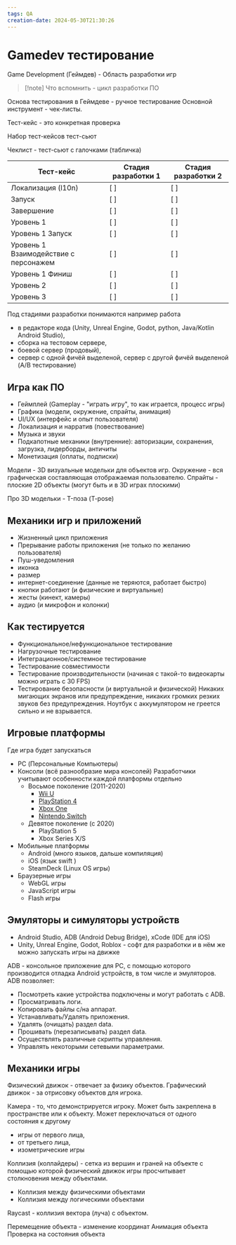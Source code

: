 ```yaml
---
tags: QA
creation-date: 2024-05-30T21:30:26
---
```

# Gamedev тестирование
Game Development (Геймдев) - Область разработки игр

> [!note] Что вспомнить - цикл разработки ПО

Основа тестирования в Геймдеве - ручное тестирование
Основной инструмент - чек-листы.

Тест-кейс - это конкретная проверка

Набор тест-кейсов тест-сьют

Чеклист - тест-сьют с галочками (табличка)

| Тест-кейс | Стадия разработки 1 | Стадия разработки 2 |
| --- | --- | --- |
| Локализация (l10n) | [ ] | [ ] |
| Запуск | [ ] | [ ] |
| Завершение | [ ] | [ ] |
| Уровень 1 | [ ] | [ ] |
| Уровень 1 Запуск | [ ] | [ ] |
| Уровень 1 Взаимодействие с персонажем | [ ] | [ ] |
| Уровень 1 Финиш | [ ] | [ ] |
| Уровень 2 | [ ] | [ ] |
| Уровень 3 | [ ] | [ ] |
 
 Под стадиями разработки понимаются например работа 
 - в редакторе кода (Unity, Unreal Engine, Godot, python, Java/Kotlin Android Studio), 
 - сборка на тестовом сервере, 
 - боевой сервер (продовый), 
 - сервер с одной фичёй выделеной, сервер с другой фичёй выделеной  (A/B тестирование)

 ## Игра как ПО
 - Геймплей (Gameplay - "играть игру", то как играется, процесс игры)
 - Графика (модели, окружение, спрайты, анимация)
 - UI/UX (интерфейс и опыт пользователя)
 - Локализация и нарратив (повествование)
 - Музыка и звуки
 - Подкапотные механики (внутренние): авторизации, сохранения, загрузка, лидерборды, античиты
 - Монетизация (оплаты, подписки)

Модели - 3D визуальные модельки для объектов игр.
Окружение - вся графическая составляющая отображаемая пользователю. 
Спрайты - плоские 2D объекты (могут быть и в 3D играх плоскими)

Про 3D модельки - T-поза (T-pose)

## Механики игр и приложений
- Жизненный цикл приложения
- Прерывание работы приложения (не только по желанию пользователя)
- Пуш-уведомления
- иконка
- размер
- интернет-соединение (данные не теряются, работает быстро)
- кнопки работают (и физические и виртуальные)
- жесты (кинект, камеры)
- аудио (и микрофон и колонки)

## Как тестируется
- Функциональное/нефункциональное тестирование
- Нагрузочные тестирование 
- Интеграционное/системное тестирование
- Тестирование совместимости
- Тестирование производительности (начиная с такой-то видеокарты можно играть с 30 FPS)
- Тестирование безопасности (и виртуальной и физической) Никаких мигающих экранов или предупреждение, никаких громких резких звуков без предупреждения. Ноутбук с аккумулятором не греется сильно и не взрывается. 

## Игровые платформы
Где игра будет запускаться

- PC (Персональные Компьютеры)
- Консоли (всё разнообразие мира консолей) Разработчики учитывают особенности каждой платформы отдельно
	- Восьмое поколение (2011-2020)
		- [Wii U](https://ru.wikipedia.org/wiki/Wii_U)
		- [PlayStation 4](https://ru.wikipedia.org/wiki/PlayStation_4)
		- [Xbox One](https://ru.wikipedia.org/wiki/Xbox_One)
		- [Nintendo Switch](https://ru.wikipedia.org/wiki/Nintendo_Switch "Nintendo Switch")
	- Девятое поколение (с 2020)
		- PlayStation 5
		- Xbox Series X/S
- Мобильные платформы
	- Android (много языков, дальше компиляция)
	- iOS (язык swift )
	- SteamDeck (Linux OS игры)
- Браузерные игры
	- WebGL игры
	- JavaScript игры
	- Flash игры

## Эмуляторы и симуляторы устройств
- Android Studio, ADB (Android Debug Bridge), xCode (IDE для iOS)
- Unity, Unreal Engine, Godot, Roblox - софт для разработки и в нём же можно запускать игры на движке



ADB - консольное приложение для PC, с помощью которого производится отладка Android устройств, в том числе и эмуляторов.
ADB позволяет:
- Посмотреть какие устройства подключены и могут работать с ADB.
- Просматривать логи.
- Копировать файлы с/на аппарат.
- Устанавливать/Удалять приложения.
- Удалять (очищать) раздел data.
- Прошивать (перезаписывать) раздел data.
- Осуществлять различные скрипты управления.
- Управлять некоторыми сетевыми параметрами.



## Механики игры
Физический движок - отвечает за физику объектов. 
Графический движок - за отрисовку объектов для игрока.

Камера - то, что демонстрируется игроку. Может быть закреплена в пространстве или к объекту. Может переключаться от одного состояния к другому
- игры от первого лица, 
- от третьего лица, 
- изометрические игры

Коллизия (коллайдеры) - сетка из вершин и граней на объекте с помощью которой физический движок игры просчитывает столкновения между объектами. 
- Коллизия между физическими объектами
- Коллизия между логическими объектами

Raycast - коллизия вектора (луча) с объектом. 

Перемещение объекта - изменение координат
Анимация объекта
Проверка на состояния объекта





